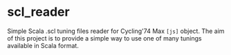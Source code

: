 # scl_reader

Simple Scala .scl tuning files reader for Cycling'74 Max `[js]` object. The aim of this project is to provide a simple way to use one of many tunings available in Scala format.